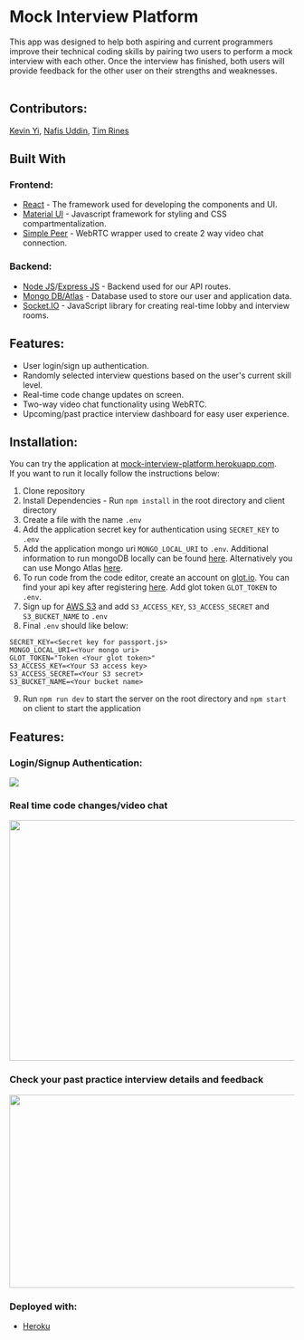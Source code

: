# Mock Interview Platform
This app was designed to help both aspiring and current programmers improve their technical coding skills by pairing two users to perform a mock interview with each other. Once the interview has finished, both users will provide feedback for the other user on their strengths and weaknesses. 
<br><br>

## Contributors:
[Kevin Yi](https://github.com/kyi193), [Nafis Uddin](https://github.com/nuddin175), [Tim Rines](https://github.com/tsrines)

## Built With
### Frontend:
* [React](https://reactjs.org/) - The framework used for developing the components and UI.
* [Material UI](https://material-ui.com/) - Javascript framework for styling and CSS compartmentalization.
* [Simple Peer](https://github.com/feross/simple-peer) - WebRTC wrapper used to create 2 way video chat connection.

### Backend: 
* [Node JS](https://reactjs.org/)/[Express JS](https://expressjs.com/) - Backend used for our API routes.
* [Mongo DB/Atlas](https://www.mongodb.com/) - Database used to store our user and application data.
* [Socket.IO](https://socket.io/) - JavaScript library for creating real-time lobby and interview rooms.

## Features:
* User login/sign up authentication.
* Randomly selected interview questions based on the user's current skill level.
* Real-time code change updates on screen.
* Two-way video chat functionality using WebRTC.
* Upcoming/past practice interview dashboard for easy user experience.

## Installation:
You can try the application at [mock-interview-platform.herokuapp.com](https://mock-interview-platform.herokuapp.com/).  
If you want to run it locally follow the instructions below:
1. Clone repository
2. Install Dependencies - Run ```npm install``` in the root directory and client directory
3. Create a file with the name ```.env```
4. Add the application secret key for authentication using ```SECRET_KEY``` to ```.env```
5. Add the application mongo uri ```MONGO_LOCAL_URI``` to ```.env```. Additional information to run mongoDB locally can be found [here](https://docs.mongodb.com/manual/installation/). Alternatively you can use Mongo Atlas [here](https://www.mongodb.com/cloud/atlas).
6. To run code from the code editor, create an account on [glot.io](https://glot.io/). You can find your api key after registering [here](https://glot.io/account/token). Add glot token ```GLOT_TOKEN``` to ```.env```.
7. Sign up for [AWS S3](https://aws.amazon.com/s3/) and add ```S3_ACCESS_KEY```, ```S3_ACCESS_SECRET``` and ```S3_BUCKET_NAME``` to ```.env```
8. Final ```.env``` should like below: 
```
SECRET_KEY=<Secret key for passport.js>
MONGO_LOCAL_URI=<Your mongo uri>
GLOT_TOKEN="Token <Your glot token>"
S3_ACCESS_KEY=<Your S3 access key>
S3_ACCESS_SECRET=<Your S3 secret>
S3_BUCKET_NAME=<Your bucket name>
```
9. Run ```npm run dev``` to start the server on the root directory and ```npm start``` on client to start the application

## Features:
### Login/Signup Authentication:
![](https://media4.giphy.com/media/oSnlEVJ3J7kSeQQTqC/giphy.gif)
<br>
### Real time code changes/video chat
<img src="https://i.imgur.com/mVP1OPk.png" width="750" height="425">

### Check your past practice interview details and feedback
<img src="https://media0.giphy.com/media/tT2R1pMsyZTGD9lgV7/giphy.gif" width="600" height="341">

### Deployed with:
* [Heroku](https://www.heroku.com/)

